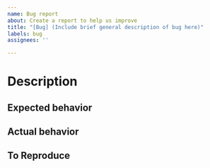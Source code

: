 ```yaml
---
name: Bug report
about: Create a report to help us improve
title: "[Bug] (Include brief general description of bug here)"
labels: bug
assignees: ''

---
```


# Description
## Expected behavior
<!-- Include a description of what is supposed to happen
[e.g. Button should submit form when clicked.]
-->

## Actual behavior
<!-- Include a description of what actually happens
[e.g. Button does nothing when clicked.]
-->

## To Reproduce
<!-- Include a numbered list of steps to reproduce the example, keeping it as concise as possible
[For example]
[1. Open app]
[2. Click on red button labeled "Submit"]
[3. See bug in the toolbar]
-->

<!-- If applicable: Add screenshots to help explain your problem.
## Screenshots
[GitHub should allow you to drag and drop images to add them here]
-->

<!-- If applicable: Include the platform in which you found the bug if you think it is relevant
## Platform
 - OS name and version: [e.g. GNU/Linux Ubuntu 24.04.2 LTS]
 - Software version: [e.g. Financial Manager 1.0.0]
-->

<!-- If applicable: Include the following if you there is additional information to share
## Additional context
[Include your additional information here]
-->

<!-- If you know how to fill this section: Provide time estimates for when this tasks should be done 
# Time estimates
**Story points:** [e.g. 2, 3, To be added]
**Deadline:** [e.g. 2025-02-23, 2025-02-25, 2025-02-26]
-->
